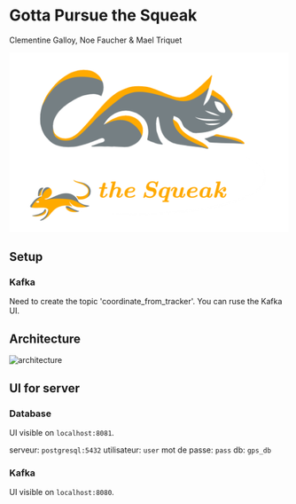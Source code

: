 # Gotta Pursue the Squeak
Clementine Galloy, Noe Faucher & Mael Triquet

![logo](rsc/logo_gpsqueak.png)

## Setup

### Kafka

Need to create the topic 'coordinate_from_tracker'. You can ruse the Kafka UI.




## Architecture

![architecture](rsc/schéma%20structure%20projet%20GPS.jpg)


## UI for server

### Database 
UI visible on `localhost:8081`.

serveur: `postgresql:5432`
utilisateur: `user`
mot de passe: `pass`
db: `gps_db`

### Kafka 
UI visible on `localhost:8080`.


